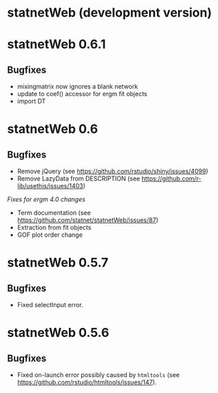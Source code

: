 # statnetWeb (development version)

# statnetWeb 0.6.1

## Bugfixes

* mixingmatrix now ignores a blank network
* update to coef() accessor for ergm fit objects
* import DT


# statnetWeb 0.6

## Bugfixes

* Remove jQuery (see https://github.com/rstudio/shiny/issues/4099)
* Remove LazyData from DESCRIPTION (see https://github.com/r-lib/usethis/issues/1403)

*Fixes for ergm 4.0 changes*  
* Term documentation (see https://github.com/statnet/statnetWeb/issues/87)
* Extraction from fit objects
* GOF plot order change


# statnetWeb 0.5.7

## Bugfixes

* Fixed selectInput error.


# statnetWeb 0.5.6

## Bugfixes

* Fixed on-launch error possibly caused by `htmltools` (see https://github.com/rstudio/htmltools/issues/147).

